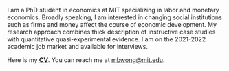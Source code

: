 I am a PhD student in economics at MIT specializing in labor and monetary economics. Broadly speaking, I am interested in changing social institutions such as firms and money affect the course of economic development. My research approach combines thick description of instructive case studies with quantitative quasi-experimental evidence. I am on the 2021-2022 academic job market and available for interviews. 

Here is my __[CV](http://economics.mit.edu/grad/mbwong/cv)__. You can reach me at [mbwong@mit.edu](mbwong@mit.edu). 
